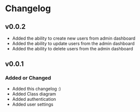 # Changelog

## v0.0.2

- Added the ability to create new users from admin dashboard
- Added the ability to update users from the admin dashboard
- Added the ability to delete users from the admin dashboard

## v0.0.1

### Added or Changed
- Added this changelog :)
- Added Class diagram
- Added authentication
- Added user settings
